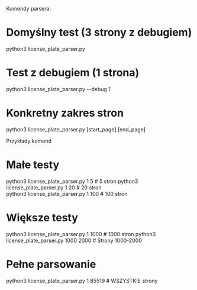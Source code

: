 Komendy parsera:

# Domyślny test (3 strony z debugiem)
python3 license_plate_parser.py

# Test z debugiem (1 strona)
python3 license_plate_parser.py --debug 1

# Konkretny zakres stron
python3 license_plate_parser.py [start_page] [end_page]

Przykłady komend
# Małe testy
python3 license_plate_parser.py 1 5         # 5 stron
python3 license_plate_parser.py 1 20        # 20 stron  
python3 license_plate_parser.py 1 100       # 100 stron

# Większe testy
python3 license_plate_parser.py 1 1000      # 1000 stron
python3 license_plate_parser.py 1000 2000   # Strony 1000-2000

# Pełne parsowanie
python3 license_plate_parser.py 1 85519     # WSZYSTKIE strony

